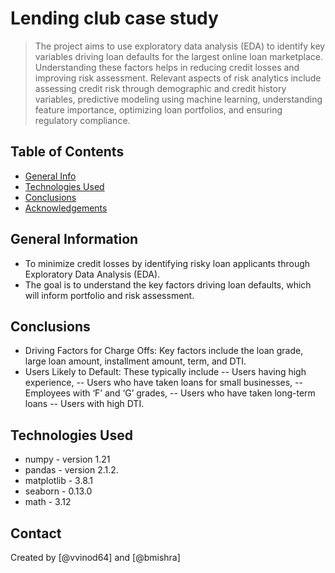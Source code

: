 # Lending club case study
> The project aims to use exploratory data analysis (EDA) to identify key variables driving loan defaults for the largest online loan marketplace. Understanding these factors helps in reducing credit losses and improving risk assessment. Relevant aspects of risk analytics include assessing credit risk through demographic and credit history variables, predictive modeling using machine learning, understanding feature importance, optimizing loan portfolios, and ensuring regulatory compliance.


## Table of Contents
* [General Info](#general-information)
* [Technologies Used](#technologies-used)
* [Conclusions](#conclusions)
* [Acknowledgements](#acknowledgements)

<!-- You can include any other section that is pertinent to your problem -->

## General Information
- To minimize credit losses by identifying risky loan applicants through Exploratory Data Analysis (EDA).
- The goal is to understand the key factors driving loan defaults, which will inform portfolio and risk assessment.


<!-- You don't have to answer all the questions - just the ones relevant to your project. -->

## Conclusions
- Driving Factors for Charge Offs: Key factors include the loan grade, large loan amount, installment amount, term, and DTI.
- Users Likely to Default: These typically include 
-- Users having high experience, 
-- Users who have taken loans for small businesses, 
-- Employees with ‘F’ and ‘G’ grades, 
-- Users who have taken long-term loans
-- Users with high DTI.

<!-- You don't have to answer all the questions - just the ones relevant to your project. -->


## Technologies Used
- numpy - version 1.21
- pandas - version 2.1.2.
- matplotlib - 3.8.1
- seaborn - 0.13.0
- math - 3.12

<!-- As the libraries versions keep on changing, it is recommended to mention the version of library used in this project -->



## Contact
Created by [@vvinod64] and [@bmishra]

